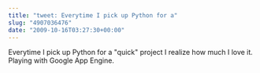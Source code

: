 ```yaml
---
title: "tweet: Everytime I pick up Python for a"
slug: "4907036476"
date: "2009-10-16T03:27:30+00:00"
---
```

Everytime I pick up Python for a "quick" project I realize how much I love it. Playing with Google App Engine.